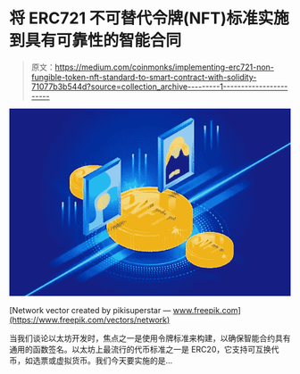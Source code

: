 # 将 ERC721 不可替代令牌(NFT)标准实施到具有可靠性的智能合同

> 原文：<https://medium.com/coinmonks/implementing-erc721-non-fungible-token-nft-standard-to-smart-contract-with-solidity-71077b3b544d?source=collection_archive---------1----------------------->

![](img/5f476424807c9c544812d73e2fbcb532.png)

[Network vector created by pikisuperstar — www.freepik.com](https://www.freepik.com/vectors/network)

当我们谈论以太坊开发时，焦点之一是使用令牌标准来构建，以确保智能合约具有通用的函数签名。以太坊上最流行的代币标准之一是 ERC20，它支持可互换代币，如选票或虚拟货币。我们今天要实施的是…